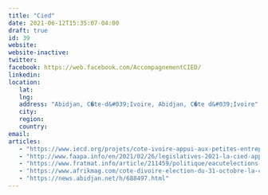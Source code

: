 ```yaml
---
title: "Cied"
date: 2021-06-12T15:35:07-04:00
draft: true
id: 39
website: 
website-inactive: 
twitter: 
facebook: https://web.facebook.com/AccompagnementCIED/
linkedin: 
location: 
   lat: 
   lng: 
   address: "Abidjan, C�te-d&#039;Ivoire, Abidjan, C�te d&#039;Ivoire"
   city: 
   region: 
   country: 
email: 
articles:
   - "https://www.iecd.org/projets/cote-ivoire-appui-aux-petites-entreprises-et-projet-mpe/"
   - "http://www.faapa.info/en/2021/02/26/legislatives-2021-la-cied-appelle-au-sens-de-responsabilite-des-acteurs-politiques-pour-des-elections-apaisees/"
   - "https://www.fratmat.info/article/211459/politique/eacutelections-leacutegislatives/legislatives-2021-la-cied-sensibilise-a-koumassi"
   - "https://www.afrikmag.com/cote-divoire-election-du-31-octobre-la-cied-appelle-a-un-environnement-preelectoral-apaise/"
   - "https://news.abidjan.net/h/688497.html"
---
```


